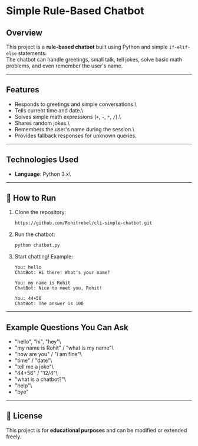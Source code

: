 # Simple Rule-Based Chatbot

## Overview

This project is a **rule-based chatbot** built using Python and simple
`if-elif-else` statements.\
The chatbot can handle greetings, small talk, tell jokes, solve basic
math problems, and even remember the user's name.

---

## Features

- Responds to greetings and simple conversations.\
- Tells current time and date.\
- Solves simple math expressions (`+`, `-`, `*`, `/`).\
- Shares random jokes.\
- Remembers the user's name during the session.\
- Provides fallback responses for unknown queries.

---

## Technologies Used

- **Language**: Python 3.x\

---

## 🚀 How to Run

1.  Clone the repository:

    ```bash
    https://github.com/Rohitrebel/cli-simple-chatbot.git
    ```

2.  Run the chatbot:

    ```bash
    python chatbot.py
    ```

3.  Start chatting! Example:

        You: hello
        ChatBot: Hi there! What's your name?

        You: my name is Rohit
        ChatBot: Nice to meet you, Rohit!

        You: 44+56
        ChatBot: The answer is 100

---

## Example Questions You Can Ask

- "hello", "hi", "hey"\
- "my name is Rohit" / "what is my name"\
- "how are you" / "i am fine"\
- "time" / "date"\
- "tell me a joke"\
- "44+56" / "12/4"\
- "what is a chatbot?"\
- "help"\
- "bye"

---

## 📄 License

This project is for **educational purposes** and can be modified or
extended freely.
